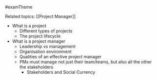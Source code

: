 #examTheme

Related topics:
[[Project Manager]]

- What is a project
	- Different types of projects
	- The project lifecycle
- What is a project manager
	- Leadership vs management
	- Organisation environment
	- Qualities of an effective project manager
	- PMs must manage not just their team/teams, but also all the other the stakeholders
		- Stakeholders and Social Currency